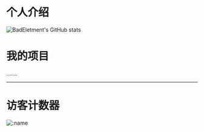 # 个人介绍 

![BadEletment's GitHub stats](https://github-readme-stats.vercel.app/api?username=BadElement&theme=dracula&show_icons=true)
# 我的项目
.......

- - -
# 访客计数器
![:name](https://count.getloli.com/get/@BadElement?theme=gelbooru)

